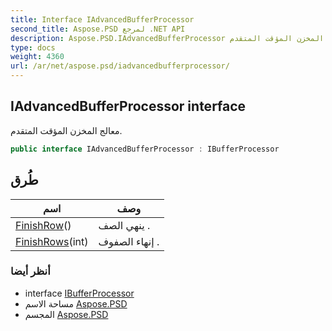 ```yaml
---
title: Interface IAdvancedBufferProcessor
second_title: Aspose.PSD لمرجع .NET API
description: Aspose.PSD.IAdvancedBufferProcessor واجهه المستخدم. معالج المخزن المؤقت المتقدم.
type: docs
weight: 4360
url: /ar/net/aspose.psd/iadvancedbufferprocessor/
---
```

## IAdvancedBufferProcessor interface

معالج المخزن المؤقت المتقدم.

```csharp
public interface IAdvancedBufferProcessor : IBufferProcessor
```

## طُرق

| اسم | وصف |
| --- | --- |
| [FinishRow](../../aspose.psd/iadvancedbufferprocessor/finishrow/)() | ينهي الصف . |
| [FinishRows](../../aspose.psd/iadvancedbufferprocessor/finishrows/)(int) | إنهاء الصفوف . |

### أنظر أيضا

* interface [IBufferProcessor](../ibufferprocessor/)
* مساحة الاسم [Aspose.PSD](../../aspose.psd/)
* المجسم [Aspose.PSD](../../)


